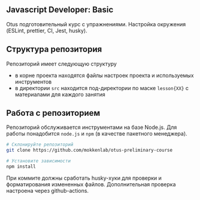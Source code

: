 ## Javascript Developer: Basic

Otus подготовительный курс с упражнениями.
Настройка окружения (ESLint, prettier, CI, Jest, husky).

## Структура репозитория

Репозиторий имеет следующую структуру

- в корне проекта находятся файлы настроек проекта и используемых инструментов
- в директории `src` находится под-директории по маске `lesson{XX}` с материалами для каждого занятия

## Работа с репозиторием

Репозиторий обслуживается инструментами на базе Node.js. Для работы понадобится `node.js` и `npm` (в качестве пакетного менеджера).

```bash
# Склонируйте репозиторий
git clone https://github.com/mokkenlab/otus-preliminary-course

# Установите зависимости
npm install
```

При коммите должны сработать husky-хуки для проверки и форматирования измененных файлов. Дополнительная проверка настроена через github-actions.
